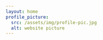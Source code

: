 ```yaml
---
layout: home
profile_picture:
  src: /assets/img/profile-pic.jpg
  alt: website picture
---
```


<p>

</p>
